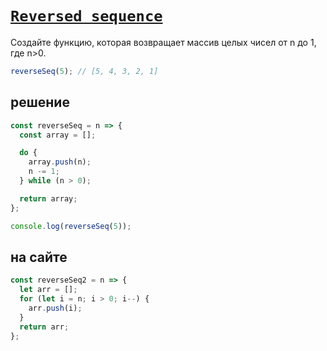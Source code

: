 # [`Reversed sequence`](../../index.md)

Создайте функцию, которая возвращает массив целых чисел от n до 1, где n>0.

```js
reverseSeq(5); // [5, 4, 3, 2, 1]
```

## решение

```js
const reverseSeq = n => {
  const array = [];

  do {
    array.push(n);
    n -= 1;
  } while (n > 0);

  return array;
};

console.log(reverseSeq(5));
```

## на сайте

```js
const reverseSeq2 = n => {
  let arr = [];
  for (let i = n; i > 0; i--) {
    arr.push(i);
  }
  return arr;
};
```
